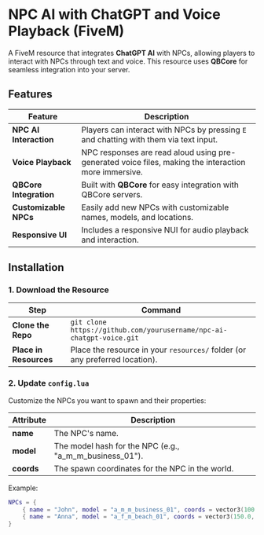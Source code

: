 # NPC AI with ChatGPT and Voice Playback (FiveM)

A FiveM resource that integrates **ChatGPT AI** with NPCs, allowing players to interact with NPCs through text and voice. This resource uses **QBCore** for seamless integration into your server.

## Features

| Feature                        | Description                                                                 |
|--------------------------------|-----------------------------------------------------------------------------|
| **NPC AI Interaction**         | Players can interact with NPCs by pressing `E` and chatting with them via text input. |
| **Voice Playback**             | NPC responses are read aloud using pre-generated voice files, making the interaction more immersive. |
| **QBCore Integration**         | Built with **QBCore** for easy integration with QBCore servers.             |
| **Customizable NPCs**          | Easily add new NPCs with customizable names, models, and locations.         |
| **Responsive UI**              | Includes a responsive NUI for audio playback and interaction.              |

## Installation

### 1. Download the Resource

| Step                | Command                                                        |
|---------------------|----------------------------------------------------------------|
| **Clone the Repo**   | `git clone https://github.com/yourusername/npc-ai-chatgpt-voice.git` |
| **Place in Resources**| Place the resource in your `resources/` folder (or any preferred location). |

### 2. Update `config.lua`

Customize the NPCs you want to spawn and their properties:

| Attribute  | Description                                         |
|------------|-----------------------------------------------------|
| **name**   | The NPC's name.                                     |
| **model**  | The model hash for the NPC (e.g., "a_m_m_business_01"). |
| **coords** | The spawn coordinates for the NPC in the world.     |

Example:
```lua
NPCs = {
    { name = "John", model = "a_m_m_business_01", coords = vector3(100.0, -1000.0, 29.0) },
    { name = "Anna", model = "a_f_m_beach_01", coords = vector3(150.0, -1005.0, 29.0) }
}

